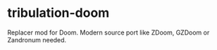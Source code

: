 # tribulation-doom
Replacer mod for Doom. Modern source port like ZDoom, GZDoom or Zandronum needed.

